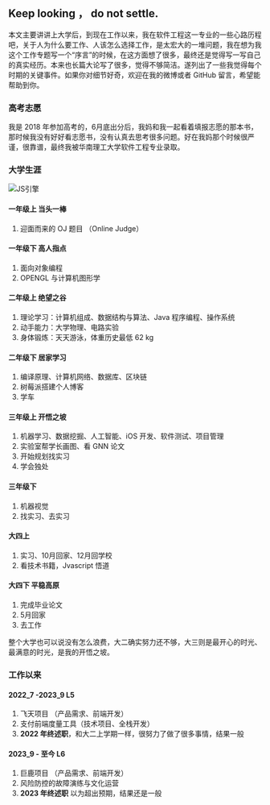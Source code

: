 ## Keep looking ， do not settle.

本文主要讲讲上大学后，到现在工作以来，我在软件工程这一专业的一些心路历程吧，关于人为什么要工作、人该怎么选择工作，是太宏大的一堆问题，我在想为我这个工作专题写一个“序言”的时候，在这方面想了很多，最终还是觉得写一写自己的真实经历。本来也长篇大论写了很多，觉得不够简洁。遂列出了一些我觉得每个时期的关键事件。如果你对细节好奇，欢迎在我的微博或者 GitHub 留言，希望能帮助到你。

### 高考志愿
我是 2018 年参加高考的，6月底出分后，我妈和我一起看着填报志愿的那本书，那时候我没有好好看志愿书，没有认真去思考很多问题。好在我妈那个时候很严谨，很靠谱，最终我被华南理工大学软件工程专业录取。


### 大学生涯

![JS引擎](https://imgconvert.csdnimg.cn/aHR0cHM6Ly91cGxvYWQtaW1hZ2VzLmppYW5zaHUuaW8vdXBsb2FkX2ltYWdlcy80MjY4NDM5LWJhYjY4N2Q4MThkZmRjODkuanBn?x-oss-process=image/format,png "引擎")
#### 一年级上  当头一棒
1. 迎面而来的 OJ 题目 （Online Judge）
#### 一年级下  高人指点
1. 面向对象编程
2. OPENGL 与计算机图形学
#### 二年级上 绝望之谷
1. 理论学习：计算机组成、数据结构与算法、Java 程序编程、操作系统
2. 动手能力：大学物理、电路实验
3. 身体锻炼：天天游泳，体重历史最低 62 kg
#### 二年级下 居家学习
1. 编译原理、计算机网络、数据库、区块链
2. 树莓派搭建个人博客 
3. 学车
#### 三年级上 开悟之坡
1. 机器学习、数据挖掘、人工智能、iOS 开发、软件测试、项目管理
2. 实验室帮学长画图、看 GNN 论文
3. 开始规划找实习
4. 学会独处
#### 三年级下 
1. 机器视觉
2. 找实习、去实习
#### 大四上   
1. 实习、10月回家、12月回学校
2. 看技术书籍，Jvascript 悟道
#### 大四下 平稳高原
1. 完成毕业论文
2. 5月回家
3. 去工作

整个大学也可以说没有怎么浪费，大二确实努力还不够，大三则是最开心的时光、最满意的时光，是我的开悟之坡。

### 工作以来
#### 2022_7 -2023_9 L5
1. 飞天项目 （产品需求、前端开发） 
2. 支付前端度量工具（技术项目、全栈开发）
3. **2022 年终述职**，和大二上学期一样，很努力了做了很多事情，结果一般
#### 2023_9 - 至今 L6
1. 巨鹿项目 （产品需求、前端开发）
2. 风险防控的故障演练与文化运营 
3. **2023 年终述职** 以为超出预期，结果还是一般
